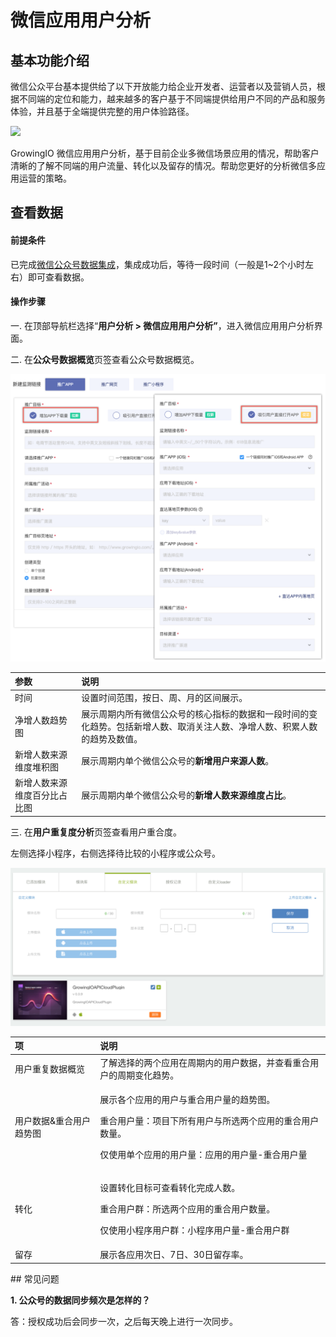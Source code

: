 # 微信应用用户分析

## 基本功能介绍 <a id="ji-ben-gong-neng-jie-shao"></a>

微信公众平台基本提供给了以下开放能力给企业开发者、运营者以及营销人员，根据不同端的定位和能力，越来越多的客户基于不同端提供给用户不同的产品和服务体验，并且基于全端提供完整的用户体验路径。

![](https://docs.growingio.com/.gitbook/assets/-LGNxeGABUADKiTWTaEM-LmIKQLfD1p1VKUmMw2R-LmITksJ8N1WT-u5gPr5image.png)

GrowingIO 微信应用用户分析，基于目前企业多微信场景应用的情况，帮助客户清晰的了解不同端的用户流量、转化以及留存的情况。帮助您更好的分析微信多应用运营的策略。

## 查看数据 <a id="jin-hang-wei-xin-gong-zhong-hao-she-zhi-shou-quan-shu-ju-ji-cheng"></a>

#### 前提条件

已完成[微信公众号数据集成](../datacenter/wx-account.md)，集成成功后，等待一段时间（一般是1~2个小时左右）即可查看数据。

#### 操作步骤

 一. 在顶部导航栏选择“**用户分析 &gt; 微信应用用户分析”**，进入微信应用用户分析界面。

二. 在**公众号数据概览**页签查看公众号数据概览。

![](../../.gitbook/assets/image%20%2855%29.png)

| 参数 | 说明 |
| :--- | :--- |
| 时间 | 设置时间范围，按日、周、月的区间展示。 |
| 净增人数趋势图 | 展示周期内所有微信公众号的核心指标的数据和一段时间的变化趋势。包括新增人数、取消关注人数、净增人数、积累人数的趋势及数值。 |
| 新增人数来源维度堆积图 | 展示周期内单个微信公众号的**新增用户来源人数**。 |
| 新增人数来源维度百分比占比图 | 展示周期内单个微信公众号的**新增人数来源维度占比**。 |

三. 在**用户重复度分析**页签查看用户重合度。

左侧选择小程序，右侧选择待比较的小程序或公众号。

![](../../.gitbook/assets/image%20%28211%29.png)

<table>
  <thead>
    <tr>
      <th style="text-align:left">&#x9879;</th>
      <th style="text-align:left">&#x8BF4;&#x660E;</th>
    </tr>
  </thead>
  <tbody>
    <tr>
      <td style="text-align:left">&#x7528;&#x6237;&#x91CD;&#x590D;&#x6570;&#x636E;&#x6982;&#x89C8;</td>
      <td
      style="text-align:left">&#x4E86;&#x89E3;&#x9009;&#x62E9;&#x7684;&#x4E24;&#x4E2A;&#x5E94;&#x7528;&#x5728;&#x5468;&#x671F;&#x5185;&#x7684;&#x7528;&#x6237;&#x6570;&#x636E;&#xFF0C;&#x5E76;&#x67E5;&#x770B;&#x91CD;&#x5408;&#x7528;&#x6237;&#x7684;&#x5468;&#x671F;&#x53D8;&#x5316;&#x8D8B;&#x52BF;&#x3002;</td>
    </tr>
    <tr>
      <td style="text-align:left">&#x7528;&#x6237;&#x6570;&#x636E;&amp;&#x91CD;&#x5408;&#x7528;&#x6237;&#x8D8B;&#x52BF;&#x56FE;</td>
      <td
      style="text-align:left">
        <p>&#x5C55;&#x793A;&#x5404;&#x4E2A;&#x5E94;&#x7528;&#x7684;&#x7528;&#x6237;&#x4E0E;&#x91CD;&#x5408;&#x7528;&#x6237;&#x91CF;&#x7684;&#x8D8B;&#x52BF;&#x56FE;&#x3002;</p>
        <p>&#x91CD;&#x5408;&#x7528;&#x6237;&#x91CF;&#xFF1A;&#x9879;&#x76EE;&#x4E0B;&#x6240;&#x6709;&#x7528;&#x6237;&#x4E0E;&#x6240;&#x9009;&#x4E24;&#x4E2A;&#x5E94;&#x7528;&#x7684;&#x91CD;&#x5408;&#x7528;&#x6237;&#x6570;&#x91CF;&#x3002;</p>
        <p>&#x4EC5;&#x4F7F;&#x7528;&#x5355;&#x4E2A;&#x5E94;&#x7528;&#x7684;&#x7528;&#x6237;&#x91CF;&#xFF1A;&#x5E94;&#x7528;&#x7684;&#x7528;&#x6237;&#x91CF;-&#x91CD;&#x5408;&#x7528;&#x6237;&#x91CF;</p>
        </td>
    </tr>
    <tr>
      <td style="text-align:left">&#x8F6C;&#x5316;</td>
      <td style="text-align:left">
        <p>&#x8BBE;&#x7F6E;&#x8F6C;&#x5316;&#x76EE;&#x6807;&#x53EF;&#x67E5;&#x770B;&#x8F6C;&#x5316;&#x5B8C;&#x6210;&#x4EBA;&#x6570;&#x3002;</p>
        <p>&#x91CD;&#x5408;&#x7528;&#x6237;&#x7FA4;&#xFF1A;&#x6240;&#x9009;&#x4E24;&#x4E2A;&#x5E94;&#x7528;&#x7684;&#x91CD;&#x5408;&#x7528;&#x6237;&#x6570;&#x91CF;&#x3002;</p>
        <p>&#x4EC5;&#x4F7F;&#x7528;&#x5C0F;&#x7A0B;&#x5E8F;&#x7528;&#x6237;&#x7FA4;&#xFF1A;&#x5C0F;&#x7A0B;&#x5E8F;&#x7528;&#x6237;&#x91CF;-&#x91CD;&#x5408;&#x7528;&#x6237;&#x7FA4;</p>
      </td>
    </tr>
    <tr>
      <td style="text-align:left">&#x7559;&#x5B58;</td>
      <td style="text-align:left">&#x5C55;&#x793A;&#x5404;&#x5E94;&#x7528;&#x6B21;&#x65E5;&#x3001;7&#x65E5;&#x3001;30&#x65E5;&#x7559;&#x5B58;&#x7387;&#x3002;</td>
    </tr>
  </tbody>
</table>## 常见问题 <a id="chang-jian-wen-ti"></a>

**1. 公众号的数据同步频次是怎样的？**

答：授权成功后会同步一次，之后每天晚上进行一次同步。

